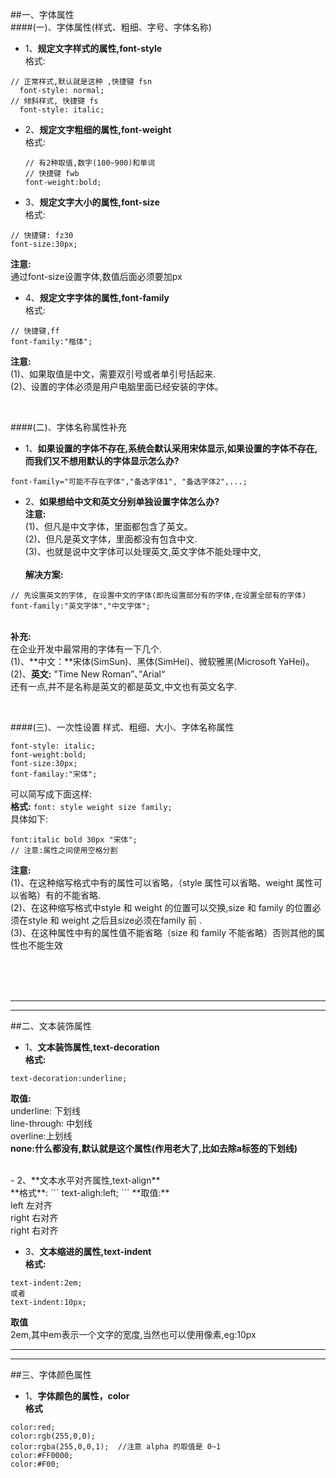 ##一、字体属性
<br>
####(一)、字体属性(样式、粗细、字号、字体名称) 
- 1、**规定文字样式的属性,font-style**<br>格式:

``` 
// 正常样式,默认就是这种 ,快捷键 fsn
  font-style: normal;  
// 倾斜样式, 快捷键 fs 
  font-style: italic;   
```



- 2、**规定文字粗细的属性,font-weight**<br>格式:

  ```
  // 有2种取值,数字(100~900)和单词
  // 快捷键 fwb
  font-weight:bold;

  ```
  
  
  
- 3、**规定文字大小的属性,font-size**<br>格式:
```
// 快捷键: fz30
font-size:30px;
```
**注意:**<br> 通过font-size设置字体,数值后面必须要加px




- 4、**规定文字字体的属性,font-family**<br>格式:
```
// 快捷键,ff
font-family:"楷体";
```
**注意:**<br>(1)、如果取值是中文，需要双引号或者单引号括起来.<br>(2)、设置的字体必须是用户电脑里面已经安装的字体。


 

<br>

####(二)、字体名称属性补充
- 1、**如果设置的字体不存在,系统会默认采用宋体显示,如果设置的字体不存在,而我们又不想用默认的字体显示怎么办?**
```
font-family="可能不存在字体","备选字体1", "备选字体2",...;
```

- 2、**如果想给中文和英文分别单独设置字体怎么办?**<br>**注意:**<br>(1)、但凡是中文字体，里面都包含了英文。<br>(2)、但凡是英文字体，里面都没有包含中文.<br>(3)、也就是说中文字体可以处理英文,英文字体不能处理中文,<br><br>**解决方案:**
```
// 先设置英文的字体, 在设置中文的字体(即先设置部分有的字体,在设置全部有的字体)
font-family:"英文字体","中文字体";
```
<br>**补充:**<br>在企业开发中最常用的字体有一下几个.<br>(1)、**中文：**宋体(SimSun)、黑体(SimHei)、微软雅黑(Microsoft YaHei)。<br>(2)、**英文:** "Time New Roman”、”Arial“<br>还有一点,并不是名称是英文的都是英文,中文也有英文名字.

 
<br>

####(三)、一次性设置 样式、粗细、大小、字体名称属性

```
font-style: italic;
font-weight:bold;
font-size:30px;
font-familay:"宋体";
```
可以简写成下面这样:<br>**格式:**
`font: style weight size family;`<br>具体如下:
```
font:italic bold 30px "宋体";
// 注意:属性之间使用空格分割
```
**注意:**<br>(1)、在这种缩写格式中有的属性可以省略，（style 属性可以省略、weight 属性可以省略）有的不能省略.<br>
(2)、在这种缩写格式中style 和 weight 的位置可以交换,size 和 family 的位置必须在style 和 weight 之后且size必须在family 前 .
<br>(3)、在这种属性中有的属性值不能省略（size 和 family 不能省略）否则其他的属性也不能生效


<br><br><br>
***
***
##二、文本装饰属性

- 1、**文本装饰属性,text-decoration**<br>**格式:**
```
text-decoration:underline;
```
**取值:** 
<br>underline: 下划线
<br> line-through: 中划线
<br>overline:上划线
<br>**none:什么都没有,默认就是这个属性(作用老大了,比如去除a标签的下划线)**

<br>
- 2、**文本水平对齐属性,text-align**<br>**格式**:
```
text-aligh:left;
```
**取值:** 
<br>left 左对齐 
<br>right 右对齐 
<br>right 右对齐


- 3、**文本缩进的属性,text-indent**<br>**格式:**
```
text-indent:2em;
或者
text-indent:10px;
```
**取值**<br>
2em,其中em表示一个文字的宽度,当然也可以使用像素,eg:10px



***
***
##三、字体颜色属性

- 1、**字体颜色的属性，color**<br>**格式**
```
color:red;
color:rgb(255,0,0);
color:rgba(255,0,0,1);  //注意 alpha 的取值是 0~1 
color:#FF0000;
color:#F00;
```






 













